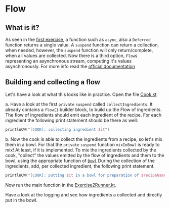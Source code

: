 # Flow 

## What is it?

As seen in the [first exercise](./Ex1.md), a function such as `async`, also a `Deferred` function returns a single value. A `suspend` function can return
a collection, when needed, however, the `suspend` function will only return/complete, when all values are collected. Now there is a third option, `Flow`s representing
an asynchronous stream, computing it's values asynchronously.
For more info read the [official documentation](https://kotlin.github.io/kotlinx.coroutines/kotlinx-coroutines-core/kotlinx.coroutines.flow/-flow/index.html)


## Building and collecting a flow
Let's have a look at what this looks like in practice. Open the file [Cook.kt](../src/main/kotlin/nl/openvalue/paulienvanalst/kotlin/coroutines/workshop/kitchen/Cook.kt) 

a. Have a look at the first `private` `suspend` called `collectIngredients`. It already contains a `flow{}` builder block, to build up the Flow of ingredients.
The flow of ingredients should emit each ingredient of the recipe. For each ingredient the following print statement should be there as well:
```kotlin
printlnCW("[COOK]: collecting ingredient $it")
```

b. Now the cook is able to collect the ingredients from a recipe, so let's mix them in a bowl. For that the `private` `suspend` function `mixInBowl` is ready to mix!
At least, if it is implemented. To mix the ingredients collected by the cook, "collect" the values emitted by the flow of ingredients and them to the bowl, using the appropriate function of [`Bowl`](./../src/main/kotlin/nl/openvalue/paulienvanalst/kotlin/coroutines/workshop/kitchen/utensils/Utensils.kt)
During the collection of the ingredients, add, per collected ingredient, the following print statement.

```kotlin
printlnCW("[COOK]: putting $it in a bowl for preparation of $recipeName")
```

Now run the main function in the [Exercise2Runner.kt](../src/main/kotlin/nl/openvalue/paulienvanalst/kotlin/coroutines/workshop/runners/Exercise2Runner.kt).

Have a look at the logging and see how ingredients a collected and directly put in the bowl.


